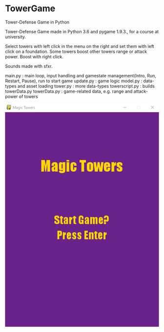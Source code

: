 # TowerGame


Tower-Defense Game in Python


Tower-Defense Game made in Python 3.6 and pygame 1.9.3., for a course at university.

Select towers with left click in the menu on the right and set them with left click on a foundation. 
Some towers boost other towers range or attack power. Boost with right click. 

Sounds made with sfxr.



main.py : main loop, input handling and gamestate management(Intro, Run, Restart, Pause), run to start game
update.py : game logic
model.py : data-types and asset loading
tower.py : more data-types
towerscript.py : builds towerData.py
towerData.py : game-related data, e.g. range and attack-power of towers




![Alt text](game1.gif?raw=true)
